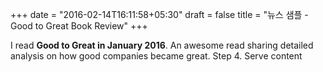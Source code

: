 +++
date = "2016-02-14T16:11:58+05:30"
draft = false
title = "뉴스 샘플 - Good to Great Book Review"
+++

I read **Good to Great in January 2016**. An awesome read sharing detailed analysis on how good companies became great.
Step 4. Serve content
